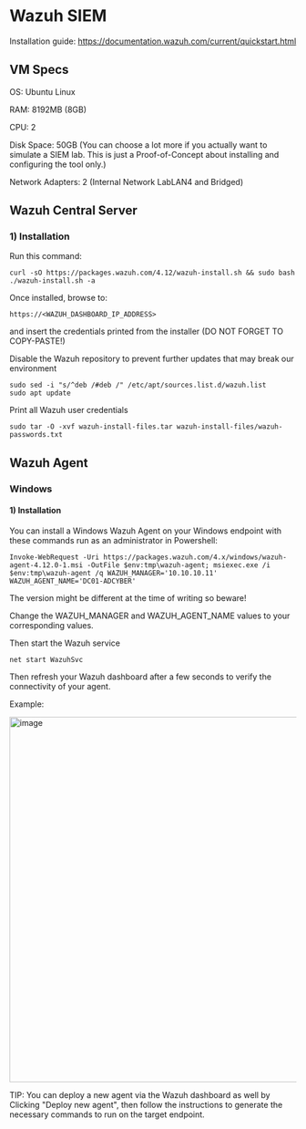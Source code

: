 # Wazuh SIEM

Installation guide: https://documentation.wazuh.com/current/quickstart.html

## VM Specs

OS: Ubuntu Linux

RAM: 8192MB (8GB)

CPU: 2

Disk Space: 50GB (You can choose a lot more if you actually want to simulate a SIEM lab. This is just a Proof-of-Concept about installing and configuring the tool only.)

Network Adapters: 2 (Internal Network LabLAN4 and Bridged)

## Wazuh Central Server 

### 1) Installation

Run this command:

    curl -sO https://packages.wazuh.com/4.12/wazuh-install.sh && sudo bash ./wazuh-install.sh -a

Once installed, browse to:

    https://<WAZUH_DASHBOARD_IP_ADDRESS>

and insert the credentials printed from the installer (DO NOT FORGET TO COPY-PASTE!)

Disable the Wazuh repository to prevent further updates that may break our environment

    sudo sed -i "s/^deb /#deb /" /etc/apt/sources.list.d/wazuh.list
    sudo apt update

Print all Wazuh user credentials

    sudo tar -O -xvf wazuh-install-files.tar wazuh-install-files/wazuh-passwords.txt

## Wazuh Agent

### Windows

#### 1) Installation

You can install a Windows Wazuh Agent on your Windows endpoint with these commands run as an administrator in Powershell:

    Invoke-WebRequest -Uri https://packages.wazuh.com/4.x/windows/wazuh-agent-4.12.0-1.msi -OutFile $env:tmp\wazuh-agent; msiexec.exe /i $env:tmp\wazuh-agent /q WAZUH_MANAGER='10.10.10.11' WAZUH_AGENT_NAME='DC01-ADCYBER' 

The version might be different at the time of writing so beware!

Change the WAZUH_MANAGER and WAZUH_AGENT_NAME values to your corresponding values.

Then start the Wazuh service

    net start WazuhSvc

Then refresh your Wazuh dashboard after a few seconds to verify the connectivity of your agent.

Example:

<img width="1834" height="641" alt="image" src="https://github.com/user-attachments/assets/bb626826-8520-4fa0-818b-30e4204e044b" />

TIP: You can deploy a new agent via the Wazuh dashboard as well by Clicking "Deploy new agent", then follow the instructions to generate the necessary commands to run on the target endpoint.
